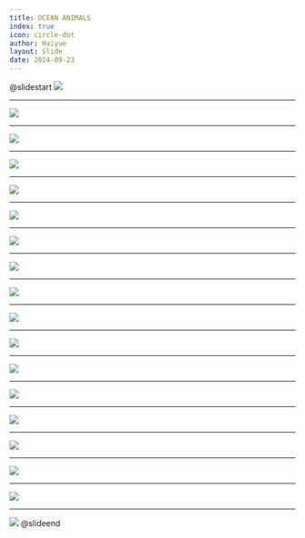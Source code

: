 ```yaml
---
title: OCEAN ANIMALS
index: true
icon: circle-dot
author: Haiyue
layout: Slide
date: 2024-09-23
---
```

 
@slidestart
![](/reading/english/Level-M/OCEAN%20ANIMALS/001.webp)

---

![](/reading/english/Level-M/OCEAN%20ANIMALS/002.webp)

---

![](/reading/english/Level-M/OCEAN%20ANIMALS/003.webp)

---

![](/reading/english/Level-M/OCEAN%20ANIMALS/004.webp)

---

![](/reading/english/Level-M/OCEAN%20ANIMALS/005.webp)

---

![](/reading/english/Level-M/OCEAN%20ANIMALS/006.webp)

---

![](/reading/english/Level-M/OCEAN%20ANIMALS/007.webp)

---

![](/reading/english/Level-M/OCEAN%20ANIMALS/008.webp)

---

![](/reading/english/Level-M/OCEAN%20ANIMALS/009.webp)

---

![](/reading/english/Level-M/OCEAN%20ANIMALS/010.webp)

---

![](/reading/english/Level-M/OCEAN%20ANIMALS/011.webp)

---

![](/reading/english/Level-M/OCEAN%20ANIMALS/012.webp)

---

![](/reading/english/Level-M/OCEAN%20ANIMALS/013.webp)

---

![](/reading/english/Level-M/OCEAN%20ANIMALS/014.webp)

---

![](/reading/english/Level-M/OCEAN%20ANIMALS/015.webp)

---

![](/reading/english/Level-M/OCEAN%20ANIMALS/016.webp)

---

![](/reading/english/Level-M/OCEAN%20ANIMALS/017.webp)

---

![](/reading/english/Level-M/OCEAN%20ANIMALS/018.webp)
@slideend